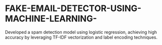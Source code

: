 # FAKE-EMAIL-DETECTOR-USING-MACHINE-LEARNING-
Developed a spam detection model using logistic regression, achieving high accuracy by  leveraging TF-IDF vectorization and label encoding techniques.
